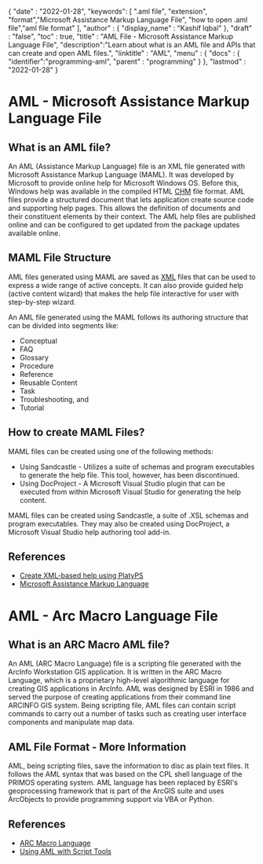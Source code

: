 
{
  "date" : "2022-01-28",
  "keywords": [ ".aml file", "extension", "format","Microsoft Assistance Markup Language File", "how to open .aml file","aml file format" ],
  "author" : {
    "display_name" : "Kashif Iqbal"
  },
  "draft" : "false",
  "toc" : true,
  "title" : "AML File - Microsoft Assistance Markup Language File",
  "description":"Learn about what is an AML file and APIs that can create and open AML files.",
  "linktitle" : "AML",
  "menu" : {
    "docs" : {
      "identifier":"programming-aml",
      "parent" : "programming"
    }
  },
  "lastmod" : "2022-01-28"
}

# AML - Microsoft Assistance Markup Language File

## What is an AML file?

An AML (Assistance Markup Language) file is an XML file generated with Microsoft Assistance Markup Language (MAML). It was developed by Microsoft to provide online help for Microsoft Windows OS. Before this, Windows help was available in the compiled HTML [CHM](/web/chm/) file format. AML files provide a structured document that lets application create source code and supporting help pages. This allows the definition of documents and their constituent elements by their context. The AML help files are published online and can be configured to get updated from the package updates available online.

## MAML File Structure

AML files generated using MAML are saved as [XML](/web/xml/) files that can be used to express a wide range of active concepts. It can also provide guided help (active content wizard) that makes the help file interactive for user with step-by-step wizard.

An AML file generated using the MAML follows its authoring structure that can be divided into segments like:

 * Conceptual
 * FAQ
 * Glossary
 * Procedure
 * Reference
 * Reusable Content
 * Task
 * Troubleshooting, and
 * Tutorial

## How to create MAML Files?

MAML files can be created using one of the following methods:

 * Using Sandcastle - Utilizes a suite of schemas and program executables to generate the help file. This tool, however, has been discontinued.
 * Using DocProject - A Microsoft Visual Studio plugin that can be executed from within Microsoft Visual Studio for generating the help content.

MAML files can be created using Sandcastle, a suite of .XSL schemas and program executables. They may also be created using DocProject, a Microsoft Visual Studio help authoring tool add-in.

## References

 * [Create XML-based help using PlatyPS](https://learn.microsoft.com/en-us/powershell/scripting/dev-cross-plat/create-help-using-platyps?view=powershell-7.2)
 * [Microsoft Assistance Markup Language](https://en.wikipedia.org/wiki/Microsoft_Assistance_Markup_Language)

# AML - Arc Macro Language File

## What is an ARC Macro AML file?

An AML (ARC Macro Language) file is a scripting file generated with the ArcInfo Workstation GIS application. It is written in the ARC Macro Language, which is a proprietary high-level algorithmic language for creating GIS applications in ArcInfo. AML was designed by ESRI in 1986 and served the purpose of creating applications from their command line ARCINFO GIS system. Being scripting file, AML files can contain script commands to carry out a number of tasks such as creating user interface components and manipulate map data.

## AML File Format - More Information

AML, being scripting files, save the information to disc as plain text files. It follows the AML syntax that was based on the CPL shell language of the PRIMOS operating system. AML language has been replaced by ESRI's geoprocessing framework that is part of the ArcGIS suite and uses ArcObjects to provide programming support via VBA or Python.

## References

 * [ARC Macro Language](https://en.wikipedia.org/wiki/ARC_Macro_Language)
 * [Using AML with Script Tools](https://desktop.arcgis.com/en/arcmap/latest/analyze/creating-tools/using-amls-with-script-tools.htm)
